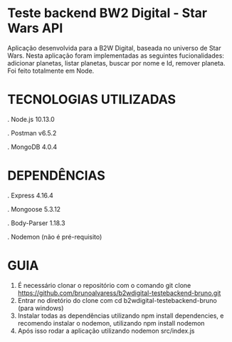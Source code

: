 # Teste backend BW2 Digital - Star Wars API

Aplicação desenvolvida para a B2W Digital, baseada no universo de Star Wars.
Nesta aplicação foram implementadas as seguintes fucionalidades: adicionar planetas, listar planetas, buscar por nome e Id, remover planeta.
Foi feito totalmente em Node.

# TECNOLOGIAS UTILIZADAS

. Node.js 10.13.0

. Postman v6.5.2

. MongoDB 4.0.4

# DEPENDÊNCIAS

. Express 4.16.4

. Mongoose 5.3.12

. Body-Parser 1.18.3

. Nodemon (não é pré-requisito)


# GUIA 

1. É necessário clonar o repositório com o comando git clone https://github.com/brunoalvaress/b2wdigital-testebackend-bruno.git
2. Entrar no diretório do clone com cd b2wdigital-testebackend-bruno (para windows)
3. Instalar todas as dependências utilizando npm install dependencies, e recomendo instalar o nodemon, utilizando npm install nodemon
4. Após isso rodar a aplicação utilizando nodemon src/index.js
